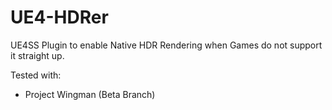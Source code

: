 # UE4-HDRer
UE4SS Plugin to enable Native HDR Rendering when Games do not support it straight up.

Tested with:

* Project Wingman (Beta Branch)
